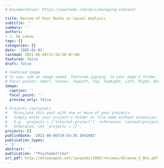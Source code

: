 ```yaml
---
# Documentation: https://wowchemy.com/docs/managing-content/

title: Review of Four Books on Causal Analysis
subtitle: ''
summary: ''
authors:
- J. De Leeuw
tags: []
categories: []
date: '1985-01-01'
lastmod: 2021-06-06T12:54:30-07:00
featured: false
draft: false

# Featured image
# To use, add an image named `featured.jpg/png` to your page's folder.
# Focal points: Smart, Center, TopLeft, Top, TopRight, Left, Right, BottomLeft, Bottom, BottomRight.
image:
  caption: ''
  focal_point: ''
  preview_only: false

# Projects (optional).
#   Associate this post with one or more of your projects.
#   Simply enter your project's folder or file name without extension.
#   E.g. `projects = ["internal-project"]` references `content/project/deep-learning/index.md`.
#   Otherwise, set `projects = []`.
projects: []
publishDate: '2021-06-06T19:54:30.164298Z'
publication_types:
- '2'
abstract: ''
publication: '*Psychometrika*'
url_pdf: http://deleeuwpdx.net/janspubs/1985/reviews/deleeuw_V_85a.pdf
---
```


